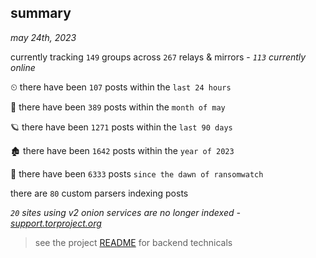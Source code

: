 
## summary
_may 24th, 2023_

currently tracking `149` groups across `267` relays & mirrors - _`113` currently online_

⏲ there have been `107` posts within the `last 24 hours`

🦈 there have been `389` posts within the `month of may`

🪐 there have been `1271` posts within the `last 90 days`

🏚 there have been `1642` posts within the `year of 2023`

🦕 there have been `6333` posts `since the dawn of ransomwatch`

there are `80` custom parsers indexing posts

_`20` sites using v2 onion services are no longer indexed - [support.torproject.org](https://support.torproject.org/onionservices/v2-deprecation/)_

> see the project [README](https://github.com/joshhighet/ransomwatch#ransomwatch--) for backend technicals
